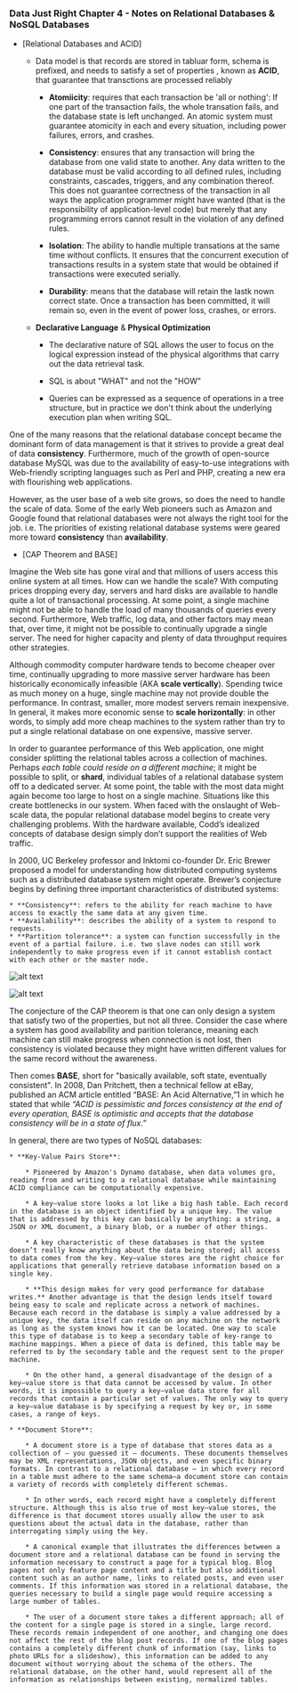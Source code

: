 ### Data Just Right Chapter 4 - Notes on Relational Databases & NoSQL Databases

* [Relational Databases and ACID]

	* Data model is that records are stored in tabluar form, schema is prefixed, and needs to satisfy a set of properties , known as **ACID**, that guarantee that transctions are processed reliably

		* **Atomiicity**: requires that each transaction be 'all or nothing': If one part of the transaction fails, the whole transation fails, and the database state is left unchanged. An atomic system must guarantee atomicity in each and every situation, including power failures, errors, and crashes.

		* **Consistency**: ensures that any transaction will bring the database from one valid state to another. Any data written to the database must be valid according to all defined rules, including constraints, cascades, triggers, and any combination thereof. This does not guarantee correctness of the transaction in all ways the application programmer might have wanted (that is the responsibility of application-level code) but merely that any programming errors cannot result in the violation of any defined rules.

		* **Isolation**: The ability to handle multiple transations at the same time without conflicts. It ensures that the concurrent execution of transactions results in a system state that would be obtained if transactions were executed serially.

		* **Durability**: means that the database will retain the lastk nown correct state. Once a transaction has been committed, it will remain so, even in the event of power loss, crashes, or errors.

	* **Declarative Language** & **Physical Optimization**

		* The declarative nature of SQL allows the user to focus on the logical expression instead of the physical algorithms that carry out the data retrieval task.

		* SQL is about "WHAT" and not the "HOW"

		* Queries can be expressed as a sequence of operations in a tree structure, but in practice we don't think about the underlying execution plan when writing SQL.

One of the many reasons that the relational database concept became the dominant form of data management is that it strives to provide a great deal of data **consistency**. Furthermore, much of the growth of open-source database MySQL was due to the availability of easy-to-use integrations with Web-friendly scripting languages such as Perl and PHP, creating a new era with flourishing web applications.

However, as the user base of a web site grows, so does the need to handle the scale of data. Some of the early Web pioneers such as Amazon and Google found that relational databases were not always the right tool for the job. i.e. The priorities of existing relational database systems were geared more toward **consistency** than **availability**.

* [CAP Theorem and BASE]

Imagine the Web site has gone viral and that millions of users access this online system at all times. How can we handle the scale? With computing prices dropping every day, servers and hard disks are available to handle quite a lot of transactional processing. At some point, a single machine might not be able to handle the load of many thousands of queries every second. Furthermore, Web traffic, log data, and other factors may mean that, over time, it might not be possible to continually upgrade a single server. The need for higher capacity and plenty of data throughput requires other strategies.

Although commodity computer hardware tends to become cheaper over time, continually upgrading to more massive server hardware has been historically economically infeasible (AKA **scale vertically**). Spending twice as much money on a huge, single machine may not provide double the performance. In contrast, smaller, more modest servers remain inexpensive. In general, it makes more economic sense to **scale horizontally**: in other words, to simply add more cheap machines to the system rather than try to put a single relational database on one expensive, massive server.

In order to guarantee performance of this Web application, one might consider splitting the relational tables across a collection of machines. Perhaps _each table could reside on a different machine_; it might be possible to split, or **shard**, individual tables of a relational database system off to a dedicated server. At some point, the table with the most data might again become too large to host on a single machine. Situations like this create bottlenecks in our system. When faced with the onslaught of Web-scale data, the popular relational database model begins to create very challenging problems. With the hardware available, Codd’s idealized concepts of database design simply don’t support the realities of Web traffic.

In 2000, UC Berkeley professor and Inktomi co-founder Dr. Eric Brewer proposed a model for understanding how distributed computing systems such as a distributed database system might operate. Brewer’s conjecture begins by defining three important characteristics of distributed systems:

	* **Consistency**: refers to the ability for reach machine to have access to exactly the same data at any given time.
	* **Availability**: describes the ability of a system to respond to requests.
	* **Partition tolerance**: a system can function successfully in the event of a partial failure. i.e. two slave nodes can still work independently to make progress even if it cannot establish contact with each other or the master node.

![alt text](https://github.com/robert8138/Calendar_Notes/blob/master/images/CAP.png)

![alt text](https://github.com/robert8138/Calendar_Notes/blob/master/images/CAP_triangle.png)

The conjecture of the CAP theorem is that one can only design a system that satisfy two of the properties, but not all three. Consider the case where a system has good availability and parition tolerance, meaning each machine can still make progress when connection is not lost, then consistency is violated because they might have written different values for the same record without the awareness.

Then comes **BASE**, short for "basically available, soft state, eventually consistent". In 2008, Dan Pritchett, then a technical fellow at eBay, published an ACM article entitled “BASE: An Acid Alternative,”1 in which he stated that while _“ACID is pessimistic and forces consistency at the end of every operation, BASE is optimistic and accepts that the database consistency will be in a state of flux.”_

In general, there are two types of NoSQL databases:

	* **Key-Value Pairs Store**:
		
		* Pioneered by Amazon's Dynamo database, when data volumes gro, reading from and writing to a relational database while maintaining ACID compliance can be computationally expensive.

		* A key–value store looks a lot like a big hash table. Each record in the database is an object identified by a unique key. The value that is addressed by this key can basically be anything: a string, a JSON or XML document, a binary blob, or a number of other things.

		* A key characteristic of these databases is that the system doesn’t really know anything about the data being stored; all access to data comes from the key. Key–value stores are the right choice for applications that generally retrieve database information based on a single key.

		* **This design makes for very good performance for database writes.** Another advantage is that the design lends itself toward being easy to scale and replicate across a network of machines. Because each record in the database is simply a value addressed by a unique key, the data itself can reside on any machine on the network as long as the system knows how it can be located. One way to scale this type of database is to keep a secondary table of key-range to machine mappings. When a piece of data is defined, this table may be referred to by the secondary table and the request sent to the proper machine.

		* On the other hand, a general disadvantage of the design of a key–value store is that data cannot be accessed by value. In other words, it is impossible to query a key–value data store for all records that contain a particular set of values. The only way to query a key–value database is by specifying a request by key or, in some cases, a range of keys.
	
	* **Document Store**:

		* A document store is a type of database that stores data as a collection of — you guessed it — documents. These documents themselves may be XML representations, JSON objects, and even specific binary formats. In contrast to a relational database — in which every record in a table must adhere to the same schema—a document store can contain a variety of records with completely different schemas. 

		* In other words, each record might have a completely different structure. Although this is also true of most key–value stores, the difference is that document stores usually allow the user to ask questions about the actual data in the database, rather than interrogating simply using the key.

		* A canonical example that illustrates the differences between a document store and a relational database can be found in serving the information necessary to construct a page for a typical blog. Blog pages not only feature page content and a title but also additional content such as an author name, links to related posts, and even user comments. If this information was stored in a relational database, the queries necessary to build a single page would require accessing a large number of tables.

		* The user of a document store takes a different approach; all of the content for a single page is stored in a single, large record. These records remain independent of one another, and changing one does not affect the rest of the blog post records. If one of the blog pages contains a completely different chunk of information (say, links to photo URLs for a slideshow), this information can be added to any document without worrying about the schema of the others. The relational database, on the other hand, would represent all of the information as relationships between existing, normalized tables.



